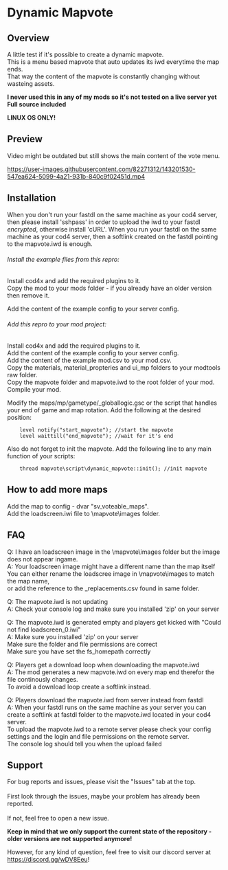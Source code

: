 # Dynamic Mapvote

## Overview

A little test if it's possible to create a dynamic mapvote.<br/>
This is a menu based mapvote that auto updates its iwd everytime the map ends.<br/>
That way the content of the mapvote is constantly changing without wasteing assets.<br/>

**I never used this in any of my mods so it's not tested on a live server yet**<br/>
**Full source included**<br/>

**LINUX OS ONLY!**<br/>

## Preview
Video might be outdated but still shows the main content of the vote menu.

https://user-images.githubusercontent.com/82271312/143201530-547ea624-5099-4a21-931b-840c9f02451d.mp4

## Installation

When you don't run your fastdl on the same machine as your cod4 server, then please install 'sshpass' in order to upload the iwd to your fastdl *encrypted*, otherwise install 'cURL'.
When you run your fastdl on the same machine as your cod4 server, then a softlink created on the fastdl pointing to the mapvote.iwd is enough.

###### Install the example files from this repro:
Install cod4x and add the required plugins to it.<br/>
Copy the mod to your mods folder - if you already have an older version then remove it.<br/>

Add the content of the example config to your server config.<br/>

###### Add this repro to your mod project:
Install cod4x and add the required plugins to it.<br/>
Add the content of the example config to your server config.<br/>
Add the content of the example mod.csv to your mod.csv.<br/>
Copy the materials, material_propteries and ui_mp folders to your modtools raw folder.<br/>
Copy the mapvote folder and mapvote.iwd to the root folder of your mod.
Compile your mod.

Modify the maps/mp/gametype/_globallogic.gsc or the script that handles your end of game and map rotation.
Add the following at the desired position:
```
	level notify("start_mapvote"); //start the mapvote
	level waittill("end_mapvote"); //wait for it's end
```

Also do not forget to init the mapvote.
Add the following line to any main function of your scripts:
```
	thread mapvote\script\dynamic_mapvote::init(); //init mapvote
```

## How to add more maps

Add the map to config - dvar "sv_voteable_maps".<br/>
Add the loadscreen.iwi file to \mapvote\images folder.<br/>

## FAQ

Q: I have an loadscreen image in the \mapvote\images folder but the image does not appear ingame.<br/>
A: Your loadscreen image might have a different name than the map itself<br/>
   You can either rename the loadscree image in \mapvote\images to match the map name,<br/>
   or add the reference to the _replacements.csv found in same folder.<br/>
 
Q: The mapvote.iwd is not updating<br/>
A: Check your console log and make sure you installed 'zip' on your server<br/>

Q: The mapvote.iwd is generated empty and players get kicked with "Could not find loadscreen_0.iwi"<br/>
A: Make sure you installed 'zip' on your server<br/>
   Make sure the folder and file permissions are correct<br/>
   Make sure you have set the fs_homepath correctly<br/>

Q: Players get a download loop when downloading the mapvote.iwd<br/>
A: The mod generates a new mapvote.iwd on every map end therefor the file continously changes.<br/>
   To avoid a download loop create a softlink instead.<br/>

Q: Players download the mapvote.iwd from server instead from fastdl<br/>
A: When your fastdl runs on the same machine as your server you can create a softlink at fastdl folder to the mapvote.iwd located in your cod4 server.<br/>
   To upload the mapvote.iwd to a remote server please check your config settings and the login and file permissions on the remote server.<br/>
   The console log should tell you when the upload failed<br/>

## Support
For bug reports and issues, please visit the "Issues" tab at the top.<br><br/>
First look through the issues, maybe your problem has already been reported.<br><br/>
If not, feel free to open a new issue.<br/>

**Keep in mind that we only support the current state of the repository - older versions are not supported anymore!**

However, for any kind of question, feel free to visit our discord server at https://discord.gg/wDV8Eeu!
